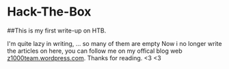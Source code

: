 # Hack-The-Box

##This is my first write-up on HTB.

I'm quite lazy in writing, ... so many of them are empty
Now i no longer write the articles on here, you can follow me on my offical blog web [z1000team.wordpress.com](https://z1000team.wordpress.com/).
Thanks for reading. <3 <3
